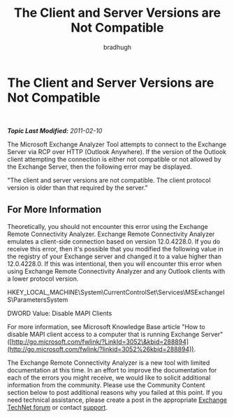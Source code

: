 ﻿---
title: The Client and Server Versions are Not Compatible
author: bradhugh
ms.author: bradhugh
manager: tpolitis
audience: ITPro 
ms.topic: article 
ms.service: remote-connect-tool
localization_priority: Normal
description: 
---

<div data-xmlns="http://www.w3.org/1999/xhtml">

<div class="topic" data-xmlns="http://www.w3.org/1999/xhtml" data-msxsl="urn:schemas-microsoft-com:xslt" data-cs="http://msdn.microsoft.com/en-us/">

<div data-asp="http://msdn2.microsoft.com/asp">

# The Client and Server Versions are Not Compatible

</div>

<div id="mainSection">

<div id="mainBody">

<span> </span>

_**Topic Last Modified:** 2011-02-10_

The Microsoft Exchange Analyzer Tool attempts to connect to the Exchange Server via RCP over HTTP (Outlook Anywhere). If the version of the Outlook client attempting the connection is either not compatible or not allowed by the Exchange Server, then the following error may be displayed.

"The client and server versions are not compatible. The client protocol version is older than that required by the server."

<div>

## For More Information

Theoretically, you should not encounter this error using the Exchange Remote Connectivity Analyzer. Exchange Remote Connectivity Analyzer emulates a client-side connection based on version 12.0.4228.0. If you do receive this error, then it's possible that you modified the following value in the registry of your Exchange server and changed it to a value higher than 12.0.4228.0. If this was intentional, then you will encounter this error when using Exchange Remote Connectivity Analyzer and any Outlook clients with a lower protocol version.

HKEY\_LOCAL\_MACHINE\\System\\CurrentControlSet\\Services\\MSExchangeIS\\ParametersSystem

DWORD Value: Disable MAPI Clients

For more information, see Microsoft Knowledge Base article "How to disable MAPI client access to a computer that is running Exchange Server" ([http://go.microsoft.com/fwlink/?LinkId=3052\&kbid=288894](http://go.microsoft.com/fwlink/?linkid=3052%26kbid=288894)).

The Exchange Remote Connectivity Analyzer is a new tool with limited documentation at this time. In an effort to improve the documentation for each of the errors you might receive, we would like to solicit additional information from the community. Please use the Community Content section below to post additional reasons why you failed at this point. If you need technical assistance, please create a post in the appropriate [Exchange TechNet forum](http://go.microsoft.com/fwlink/?linkid=73420) or contact [support](http://go.microsoft.com/fwlink/?linkid=8158).

</div>

</div>

<span> </span>

</div>

</div>

</div>

